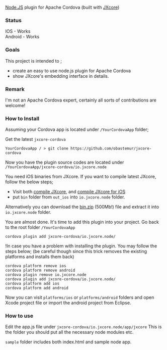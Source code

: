 [Node.JS](https://nodejs.org) plugin for Apache Cordova (built with [JXcore](https://github.com/jxcore/jxcore))

### Status

IOS - Works  
Android - Works


### Goals
This project is intended to ;
 - create an easy to use node.js plugin for Apache Cordova
 - show JXcore's embedding interface in details.


### Remark
I'm not an Apache Cordova expert, certainly all sorts of contributions are welcome!

### How to Install

Assuming your Cordova app is located under `/YourCordovaApp` folder;

Get the latest `jxcore-cordova`

```
YourCordovaApp / > git clone https://github.com/obastemur/jxcore-cordova
```

Now you have the plugin source codes are located under `/YourCordovaApp/jxcore-cordova/io.jxcore.node`

You need iOS binaries from JXcore. If you want to compile latest JXcore, follow the below steps;
 - Visit both [compile JXcore](https://github.com/jxcore/jxcore/blob/master/doc/HOW_TO_COMPILE.md), and [compile JXcore for iOS](https://github.com/jxcore/jxcore/blob/master/doc/iOS_Compile.md)
 - put `bin` folder from `out_ios` into `io.jxcore.node` folder.

Alternatively you can download the [bin.zip](https://mega.co.nz/#!HsNCSSjD!XqOq0Mts50zrcCB-W43iZUon3L7CuYpore5VtzvbCEs) (500Mb!) file and extract it into `io.jxcore.node` folder.

You are almost done. It's time to add this plugin into your project. Go back to the root folder `/YourCordovaApp`

```
cordova plugin add jxcore-cordova/io.jxcore.node/
```

!In case you have a problem with installing the plugin. You may follow the steps below;
(be careful though since this trick removes the existing platforms and installs them back)

```
cordova platform remove ios
cordova platform remove android
cordova plugin remove io.jxcore.node
cordova plugin add jxcore-cordova/io.jxcore.node/
cordova platform add ios
cordova platform add android
```

Now you can visit `platforms/ios` or `platforms/android` folders and open Xcode project file or import the android project from Eclipse.


### How to use 

Edit the app.js file under `jxcore-cordova/io.jxcore.node/app/jxcore` 
This is the folder you should put all the necessary node modules etc. 

`sample` folder includes both index.html and sample node app.

